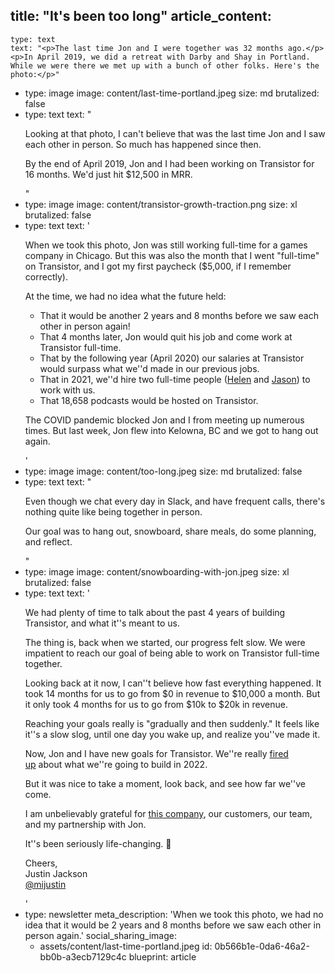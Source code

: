 title: "It's been too long"
article_content:
  -
    type: text
    text: "<p>The last time Jon and I were together was 32 months ago.</p><p>In April 2019, we did a retreat with Darby and Shay in Portland. While we were there we met up with a bunch of other folks. Here's the photo:</p>"
  -
    type: image
    image: content/last-time-portland.jpeg
    size: md
    brutalized: false
  -
    type: text
    text: "<p>Looking at that photo, I can't believe that was the last time Jon and I saw each other in person. So much has happened since then.</p><p>By the end of April 2019, Jon and I had been working on Transistor for 16 months. We'd just hit $12,500 in MRR.</p>"
  -
    type: image
    image: content/transistor-growth-traction.png
    size: xl
    brutalized: false
  -
    type: text
    text: '<p>When we took this photo, Jon was still working full-time for a games company in Chicago. But this was also the month that I went "full-time" on Transistor, and I got my first paycheck ($5,000, if I remember correctly).</p><p>At the time, we had no idea what the future held:</p><ul><li>That it would be another 2 years and 8 months before we saw each other in person again!</li><li>That 4 months later, Jon would quit his job and come work at Transistor full-time.</li><li>That by the following year (April 2020) our salaries at Transistor would surpass what we''d made in our previous jobs.</li><li>That in 2021, we''d hire two full-time people (<a href="https://transistor.fm/helen/" target="_blank" rel="noopener noreferrer">Helen</a>&nbsp;and&nbsp;<a href="https://transistor.fm/jason/" target="_blank" rel="noopener noreferrer">Jason</a>) to work with us.</li><li>That 18,658 podcasts would be hosted on Transistor.</li></ul><p>The COVID pandemic blocked Jon and I from meeting up numerous times. But last week, Jon flew into Kelowna, BC and we got to hang out again.</p>'
  -
    type: image
    image: content/too-long.jpeg
    size: md
    brutalized: false
  -
    type: text
    text: "<p>Even though we chat every day in Slack, and have frequent calls, there's nothing quite like being together in person.</p><p>Our goal was to hang out, snowboard, share meals, do some planning, and reflect.</p>"
  -
    type: image
    image: content/snowboarding-with-jon.jpeg
    size: xl
    brutalized: false
  -
    type: text
    text: '<p>We had plenty of time to talk about the past 4 years of building Transistor, and what it''s meant to us.</p><p>The thing is, back when we started, our progress felt slow. We were impatient to reach our goal of being able to work on Transistor full-time together.</p><p>Looking back at it now, I can''t believe how fast everything happened. It took 14 months for us to go from $0 in revenue to $10,000 a month. But it only took 4 months for us to go from $10k to $20k in revenue.</p><p>Reaching your goals really is "gradually and then suddenly." It feels like it''s a slow slog, until one day you wake up, and realize you''ve made it.</p><p>Now, Jon and I have new goals for Transistor. We''re really&nbsp;<a href="https://saas.transistor.fm/episodes/founders-retreat" target="_blank" rel="noopener noreferrer">fired up</a>&nbsp;about what we''re going to build in 2022.</p><p>But it was nice to take a moment, look back, and see how far we''ve come.</p><p>I am unbelievably grateful for&nbsp;<a href="https://transistor.fm/?via=justin" target="_blank" rel="noopener noreferrer">this company</a>, our customers, our team, and my partnership with Jon.</p><p>It''s been seriously life-changing. 💯</p><p>Cheers,<br>Justin Jackson<br>​<a href="https://twitter.com/mijustin" target="_blank" rel="noopener noreferrer">@mijustin</a>​</p>'
  -
    type: newsletter
meta_description: 'When we took this photo, we had no idea that it would be 2 years and 8 months before we saw each other in person again.'
social_sharing_image:
    - assets/content/last-time-portland.jpeg
id: 0b566b1e-0da6-46a2-bb0b-a3ecb7129c4c
blueprint: article
